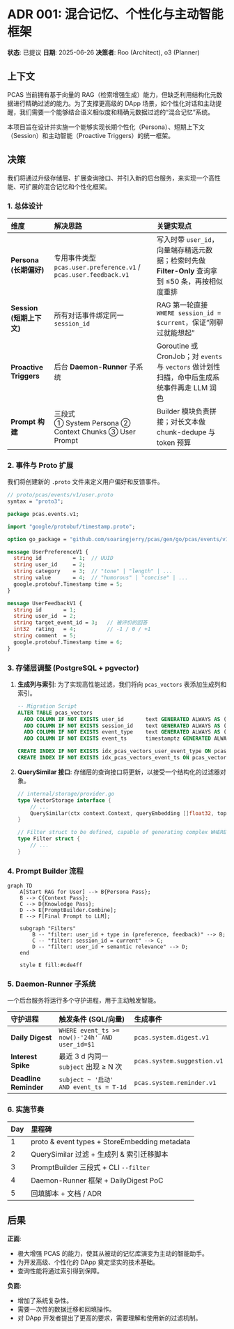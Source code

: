 # ADR 001: 混合记忆、个性化与主动智能框架

**状态**: 已提议
**日期**: 2025-06-26
**决策者**: Roo (Architect), o3 (Planner)

## 上下文

PCAS 当前拥有基于向量的 RAG（检索增强生成）能力，但缺乏利用结构化元数据进行精确过滤的能力。为了支撑更高级的 DApp 场景，如个性化对话和主动提醒，我们需要一个能够结合语义相似度和精确元数据过滤的“混合记忆”系统。

本项目旨在设计并实施一个能够实现长期个性化（Persona）、短期上下文（Session）和主动智能（Proactive Triggers）的统一框架。

## 决策

我们将通过升级存储层、扩展查询接口、并引入新的后台服务，来实现一个高性能、可扩展的混合记忆和个性化框架。

### 1. 总体设计

| 维度 | 解决思路 | 关键实现点 |
| :--- | :--- | :--- |
| **Persona (长期偏好)** | 专用事件类型 `pcas.user.preference.v1` / `pcas.user.feedback.v1` | 写入时带 `user_id`，向量端存精选元数据；检索时先做 **Filter-Only** 查询拿到 ≤50 条，再按相似度重排 |
| **Session (短期上下文)** | 所有对话事件绑定同一 `session_id` | RAG 第一轮直接 `WHERE session_id = $current`，保证“刚聊过就能想起” |
| **Proactive Triggers** | 后台 **Daemon-Runner** 子系统 | Goroutine 或 CronJob；对 `events` 与 `vectors` 做计划性扫描，命中后生成系统事件再走 LLM 润色 |
| **Prompt 构建** | 三段式<br>① System Persona ② Context Chunks ③ User Prompt | Builder 模块负责拼接；对长文本做 chunk-dedupe 与 token 预算 |

### 2. 事件与 Proto 扩展

我们将创建新的 `.proto` 文件来定义用户偏好和反馈事件。

```protobuf
// proto/pcas/events/v1/user.proto
syntax = "proto3";

package pcas.events.v1;

import "google/protobuf/timestamp.proto";

option go_package = "github.com/soaringjerry/pcas/gen/go/pcas/events/v1;eventsv1";

message UserPreferenceV1 {
  string id          = 1;  // UUID
  string user_id     = 2;
  string category    = 3;  // "tone" | "length" | ...
  string value       = 4;  // "humorous" | "concise" | ...
  google.protobuf.Timestamp time = 5;
}

message UserFeedbackV1 {
  string id       = 1;
  string user_id  = 2;
  string target_event_id = 3;   // 被评价的回答
  int32  rating   = 4;          // -1 / 0 / +1
  string comment  = 5;
  google.protobuf.Timestamp time = 6;
}
```

### 3. 存储层调整 (PostgreSQL + pgvector)

1.  **生成列与索引**: 为了实现高性能过滤，我们将向 `pcas_vectors` 表添加生成列和索引。

    ```sql
    -- Migration Script
    ALTER TABLE pcas_vectors
      ADD COLUMN IF NOT EXISTS user_id       text GENERATED ALWAYS AS (metadata->>'user_id') STORED,
      ADD COLUMN IF NOT EXISTS session_id    text GENERATED ALWAYS AS (metadata->>'session_id') STORED,
      ADD COLUMN IF NOT EXISTS event_type    text GENERATED ALWAYS AS (metadata->>'event_type') STORED,
      ADD COLUMN IF NOT EXISTS event_ts      timestamptz GENERATED ALWAYS AS (to_timestamp((metadata->>'timestamp_unix')::bigint)) STORED;

    CREATE INDEX IF NOT EXISTS idx_pcas_vectors_user_event_type ON pcas_vectors USING btree (user_id, event_type);
    CREATE INDEX IF NOT EXISTS idx_pcas_vectors_event_ts ON pcas_vectors USING brin (event_ts);
    ```

2.  **QuerySimilar 接口**: 存储层的查询接口将更新，以接受一个结构化的过滤器对象。

    ```go
    // internal/storage/provider.go
    type VectorStorage interface {
        // ...
        QuerySimilar(ctx context.Context, queryEmbedding []float32, topK int, filter *Filter) ([]QueryResult, error)
    }

    // Filter struct to be defined, capable of generating complex WHERE clauses
    type Filter struct {
        // ...
    }
    ```

### 4. Prompt Builder 流程

```mermaid
graph TD
    A[Start RAG for User] --> B{Persona Pass};
    B --> C{Context Pass};
    C --> D{Knowledge Pass};
    D --> E[PromptBuilder.Combine];
    E --> F[Final Prompt to LLM];

    subgraph "Filters"
        B -- "filter: user_id + type in (preference, feedback)" --> B;
        C -- "filter: session_id = current" --> C;
        D -- "filter: user_id + semantic relevance" --> D;
    end

    style E fill:#cde4ff
```

### 5. Daemon-Runner 子系统

一个后台服务将运行多个守护进程，用于主动触发智能。

| 守护进程 | 触发条件 (SQL/向量) | 生成事件 |
| :--- | :--- | :--- |
| **Daily Digest** | `WHERE event_ts >= now()-'24h' AND user_id=$1` | `pcas.system.digest.v1` |
| **Interest Spike** | 最近 3 d 内同一 `subject` 出现 ≥ N 次 | `pcas.system.suggestion.v1` |
| **Deadline Reminder** | `subject ~ '启动' AND event_ts = T-1d` | `pcas.system.reminder.v1` |

### 6. 实施节奏

| Day | 里程碑 |
| :--- | :--- |
| 1 | proto & event types + StoreEmbedding metadata |
| 2 | QuerySimilar 过滤 + 生成列 & 索引迁移脚本 |
| 3 | PromptBuilder 三段式 + CLI `--filter` |
| 4 | Daemon-Runner 框架 + DailyDigest PoC |
| 5 | 回填脚本 + 文档 / ADR |

## 后果

**正面**:
*   极大增强 PCAS 的能力，使其从被动的记忆库演变为主动的智能助手。
*   为开发高级、个性化的 DApp 奠定坚实的技术基础。
*   查询性能将通过索引得到保障。

**负面**:
*   增加了系统复杂性。
*   需要一次性的数据迁移和回填操作。
*   对 DApp 开发者提出了更高的要求，需要理解和使用新的过滤机制。